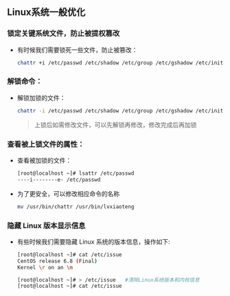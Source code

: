 ## Linux系统一般优化

### 锁定关键系统文件，防止被提权篡改
- 有时候我们需要锁死一些文件，防止被篡改：
  
  ```bash
  chattr +i /etc/passwd /etc/shadow /etc/group /etc/gshadow /etc/inittab
  ```

### 解锁命令：
- 解锁加锁的文件：
  
  ```bash
  chattr -i /etc/passwd /etc/shadow /etc/group /etc/gshadow /etc/inittab
  ```
  
  > 上锁后如需修改文件，可以先解锁再修改，修改完成后再加锁

### 查看被上锁文件的属性：
- 查看被加锁的文件：
  
  ```bash
  [root@localhost ~]# lsattr /etc/passwd
  ----i--------e- /etc/passwd
  ```

- 为了更安全，可以修改相应命令的名称
  ```bash
  mv /usr/bin/chattr /usr/bin/lvxiaoteng
  ```

### 隐藏 Linux 版本显示信息
- 有些时候我们需要隐藏 Linux 系统的版本信息，操作如下:
  ```bash
  [root@localhost ~]# cat /etc/issue
  CentOS release 6.8 (Final)
  Kernel \r on an \m

  [root@localhost ~]# > /etc/issue   #清除Linux系统版本和内核信息
  [root@localhost ~]# cat /etc/issue
  ```
